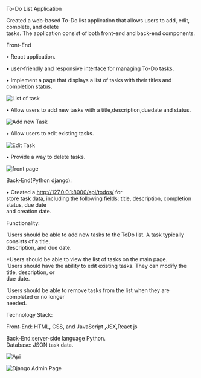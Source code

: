  To-Do List Application		
 
								
Created a web-based To-Do list application that allows users to add, edit, complete, and delete								
tasks. The application consist of both front-end and back-end components.								
								
Front-End								
								
• React application.								
								
• user-friendly and responsive interface for managing To-Do tasks.								
								
•  Implement a page that displays a list of tasks with their titles and completion status.

![List of task](https://github.com/akhilanithin/django-react-todo-app/assets/122517142/49c3421b-5322-4322-80b3-c9068cea1734)

								
•  Allow users to add new tasks with a title,description,duedate and status.		

![Add new Task](https://github.com/akhilanithin/django-react-todo-app/assets/122517142/d90fbefb-4010-43cc-88f8-02ebfccfb641)
						
•  Allow users to edit existing tasks.		

![Edit Task](https://github.com/akhilanithin/django-react-todo-app/assets/122517142/f7237ed1-a49d-487f-9cb6-c904b60a04aa)

								
•  Provide a way to delete tasks.		

![front page](https://github.com/akhilanithin/django-react-todo-app/assets/122517142/06a25463-5ac6-4715-93bc-97d5fe3597fe)

								
Back-End(Python django):								

								
•  Created a http://127.0.0.1:8000/api/todos/ for 							
store task data, including the following fields: title, description, completion status,	due date 							
and creation date.								
													
								
Functionality:								
								
‘Users should be able to add new tasks to the ToDo list. A task typically consists of a title,								
description, and due date.								
								
*Users should be able to view the list of tasks on the main page.								
‘Users should have the ability to edit existing tasks. They can modify the title, description, or								
due date.								
								
‘Users should be able to remove tasks from the list when they are completed or no longer								
needed.								
								
Technology Stack:								
								
Front-End: HTML, CSS, and JavaScript ,JSX,React js 			
								
Back-End:server-side language Python.							
Database: JSON task data.

![Api](https://github.com/akhilanithin/django-react-todo-app/assets/122517142/477e5c8e-b915-48c6-b62f-4b402e751e89)

![Django Admin Page](https://github.com/akhilanithin/django-react-todo-app/assets/122517142/e3e653c4-3200-4c50-b05b-85e79ce16775)

